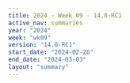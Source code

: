 ```yaml
---
title: 2024 - Week 09 - 14.0-RC1
active_nav: summaries
year: "2024"
week: "wk09"
version: "14.0-RC1"
start_date: "2024-02-26"
end_date: "2024-03-03"
layout: "summary"
---
```

